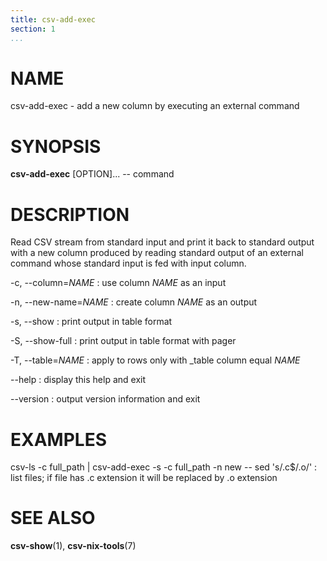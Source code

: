 ```yaml
---
title: csv-add-exec
section: 1
...
```


# NAME #

csv-add-exec - add a new column by executing an external command

# SYNOPSIS #

**csv-add-exec** [OPTION]... \-- command

# DESCRIPTION #

Read CSV stream from standard input and print it back to standard output with
a new column produced by reading standard output of an external command whose
standard input is fed with input column.

-c, \--column=*NAME*
:   use column *NAME* as an input

-n, \--new-name=*NAME*
:   create column *NAME* as an output

-s, \--show
:   print output in table format

-S, \--show-full
:   print output in table format with pager

-T, \--table=*NAME*
:   apply to rows only with _table column equal *NAME*

\--help
:   display this help and exit

\--version
:   output version information and exit

# EXAMPLES #

csv-ls -c full_path | csv-add-exec -s -c full_path -n new \-- sed \'s/.c$/.o/\'
:   list files; if file has .c extension it will be replaced by .o extension

# SEE ALSO #

**csv-show**(1), **csv-nix-tools**(7)
